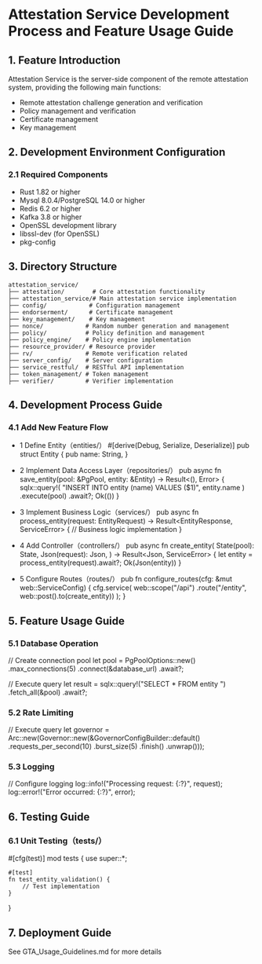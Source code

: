 # Attestation Service Development Process and Feature Usage Guide

## 1. Feature Introduction
Attestation Service is the server-side component of the remote attestation system, providing the following main functions:
- Remote attestation challenge generation and verification
- Policy management and verification
- Certificate management
- Key management

## 2. Development Environment Configuration

### 2.1 Required Components
- Rust 1.82 or higher
- Mysql 8.0.4/PostgreSQL 14.0 or higher
- Redis 6.2 or higher
- Kafka 3.8 or higher
- OpenSSL development library
- libssl-dev (for OpenSSL)
- pkg-config

## 3. Directory Structure
```plaintext
attestation_service/
├── attestation/        # Core attestation functionality
├── attestation_service/# Main attestation service implementation
├── config/            # Configuration management
├── endorserment/      # Certificate management
├── key_management/    # Key management
├── nonce/            # Random number generation and management
├── policy/           # Policy definition and management
├── policy_engine/    # Policy engine implementation
├── resource_provider/ # Resource provider
├── rv/               # Remote verification related
├── server_config/    # Server configuration
├── service_restful/  # RESTful API implementation
├── token_management/ # Token management
├── verifier/         # Verifier implementation
```

## 4. Development Process Guide

### 4.1 Add New Feature Flow
- 1 Define Entity（entities/）
  #[derive(Debug, Serialize, Deserialize)]
  pub struct Entity  {
  pub name: String,
  }

- 2 Implement Data Access Layer（repositories/）
  pub async fn save_entity(pool: &PgPool, entity: &Entity) -> Result<(), Error> {
  sqlx::query!(
  "INSERT INTO entity (name) VALUES ($1)",
  entity.name
  )
  .execute(pool)
  .await?;
  Ok(())
  }

- 3 Implement Business Logic（services/）
  pub async fn process_entity(request: EntityRequest) -> Result<EntityResponse, ServiceError> {
  // Business logic implementation
  }

- 4 Add Controller（controllers/）
  pub async fn create_entity(
  State(pool): State<PgPool>,
  Json(request): Json<EntityRequest>,
  ) -> Result<Json<EntityResponse>, ServiceError> {
  let entity = process_entity(request).await?;
  Ok(Json(entity))
  }
- 5 Configure Routes（routes/）
  pub fn configure_routes(cfg: &mut web::ServiceConfig) {
  cfg.service(
  web::scope("/api")
  .route("/entity", web::post().to(create_entity))
  );
  }

## 5. Feature Usage Guide

### 5.1 Database Operation
// Create connection pool
let pool = PgPoolOptions::new()
.max_connections(5)
.connect(&database_url)
.await?;

// Execute query
let result = sqlx::query!("SELECT * FROM entity ")
.fetch_all(&pool)
.await?;

### 5.2 Rate Limiting
// Execute query
let governor = Arc::new(Governor::new(&GovernorConfigBuilder::default()
.requests_per_second(10)
.burst_size(5)
.finish()
.unwrap()));

### 5.3 Logging
// Configure logging
log::info!("Processing request: {:?}", request);
log::error!("Error occurred: {:?}", error);

## 6. Testing Guide

### 6.1 Unit Testing（tests/）
#[cfg(test)]
mod tests {
use super::*;

    #[test]
    fn test_entity_validation() {
        // Test implementation
    }
}

## 7. Deployment Guide

See GTA_Usage_Guidelines.md for more details